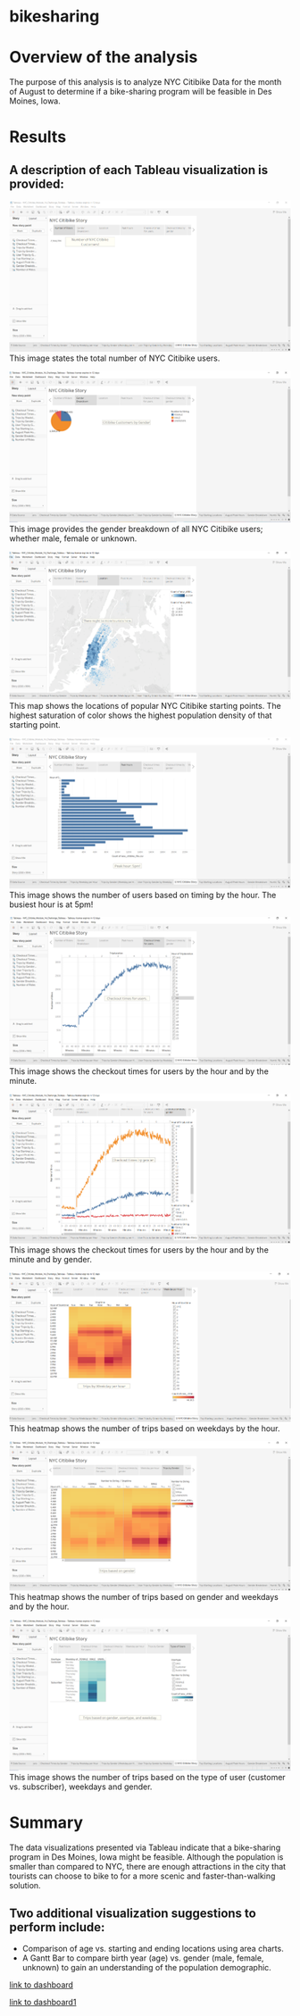 # bikesharing

# Overview of the analysis

The purpose of this analysis is to analyze NYC Citibike Data for the month of August to determine if a bike-sharing program will be feasible in Des Moines, Iowa. 


# Results 

## A description of each Tableau visualization is provided:

![1](image1.PNG)
This image states the total number of NYC Citibike users.

![2](image2.PNG)
This image provides the gender breakdown of all NYC Citibike users; whether male, female or unknown.

![3](image3.PNG)
This map shows the locations of popular NYC Citibike starting points. The highest saturation of color shows the highest population density of that starting point.

![4](image4.PNG)
This image shows the number of users based on timing by the hour. The busiest hour is at 5pm!

![5](image5.PNG)
This image shows the checkout times for users by the hour and by the minute.

![6](image6.PNG)
This image shows the checkout times for users by the hour and by the minute and by gender.

![7](image7.PNG)
This heatmap shows the number of trips based on weekdays by the hour.

![8](image8.PNG)
This heatmap shows the number of trips based on gender and weekdays and by the hour.

![9](image9.PNG)
This image shows the number of trips based on the type of user (customer vs. subscriber), weekdays and gender.


# Summary

The data visualizations presented via Tableau indicate that a bike-sharing program in Des Moines, Iowa might be feasible. Although the population is smaller than compared to NYC, there are enough attractions in the city that tourists can choose to bike to for a more scenic and faster-than-walking solution.

## Two additional visualization suggestions to perform include:
- Comparison of age vs. starting and ending locations using area charts.
- A Gantt Bar to compare birth year (age) vs. gender (male, female, unknown) to gain an understanding of the population demographic.


[link to dashboard](https://prod-useast-b.online.tableau.com/t/stacychandisingh/views/NYC_Citibike_Module_14_Challenge_Tableau/NumberofRides?:showAppBanner=false&:display_count=n&:showVizHome=n&:origin=viz_share_link)

[link to dashboard1](https://prod-useast-b.online.tableau.com/#/site/stacychandisingh/projects/22358)
